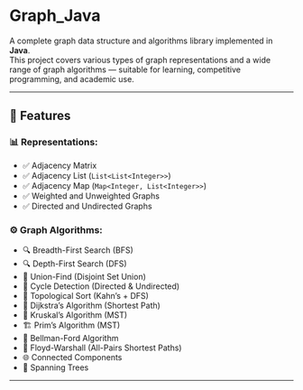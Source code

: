 # Graph_Java

A complete graph data structure and algorithms library implemented in **Java**.  
This project covers various types of graph representations and a wide range of graph algorithms — suitable for learning, competitive programming, and academic use.

---

## 📌 Features

### 📊 Representations:
- ✅ Adjacency Matrix
- ✅ Adjacency List (`List<List<Integer>>`)
- ✅ Adjacency Map (`Map<Integer, List<Integer>>`)
- ✅ Weighted and Unweighted Graphs
- ✅ Directed and Undirected Graphs

### ⚙️ Graph Algorithms:
- 🔍 Breadth-First Search (BFS)
- 🔍 Depth-First Search (DFS)
- 🔗 Union-Find (Disjoint Set Union)
- 🔄 Cycle Detection (Directed & Undirected)
- 🧠 Topological Sort (Kahn’s + DFS)
- 🚗 Dijkstra’s Algorithm (Shortest Path)
- 🌉 Kruskal’s Algorithm (MST)
- 🏗️ Prim’s Algorithm (MST)
- 🧭 Bellman-Ford Algorithm
- 🔁 Floyd-Warshall (All-Pairs Shortest Paths)
- 🌐 Connected Components
- 🌳 Spanning Trees

---



